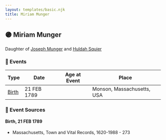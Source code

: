 ```yaml
---
layout: templates/basic.njk
title: Miriam Munger
---
```

## 🟣 Miriam Munger

Daughter of [Joseph Munger](/people/4/48832802) and [Huldah Squier](/people/4/40449307)

### 📆 Events

Type | Date | Age at Event | Place
------ | ------ | ------ | ------
[Birth](#event-event-2) | 21 FEB 1789 |  | Monson, Massachusetts, USA

### 📰 Event Sources

#### <a id="event-event-2"></a> Birth, 21 FEB 1789
* Massachusetts, Town and Vital Records, 1620-1988  - 273